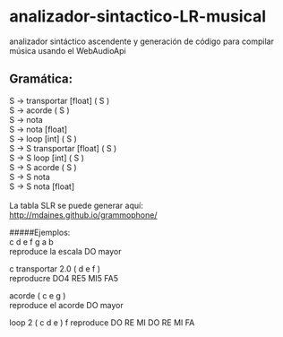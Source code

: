 # analizador-sintactico-LR-musical
analizador sintáctico ascendente y generación de código para compilar música usando el WebAudioApi

## Gramática:
S -> transportar [float] ( S )<br />
S -> acorde ( S )<br />
S -> nota<br />
S -> nota [float]<br />
S -> loop [int] ( S )<br />
S -> S transportar [float] ( S )<br />
S -> S loop [int] ( S )<br />
S -> S acorde ( S )<br />
S -> S nota<br />
S -> S nota [float]<br /><br />
La tabla SLR se puede generar aquí: http://mdaines.github.io/grammophone/

#####Ejemplos:<br />
c d e f g a b <br />
reproduce la escala DO mayor<br />

c transportar 2.0 ( d e f ) <br />
reproducre DO4 RE5 MI5 FA5<br />

acorde ( c e g )<br />
reproduce el acorde DO mayor <br />

loop 2 ( c d e ) f 
reproduce DO RE MI DO RE MI FA<br />
